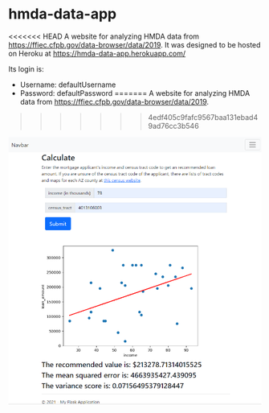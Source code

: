 # hmda-data-app
<<<<<<< HEAD
A website for analyzing HMDA data from
https://ffiec.cfpb.gov/data-browser/data/2019.
It was designed to be hosted on Heroku at https://hmda-data-app.herokuapp.com/

Its login is:
- Username: defaultUsername
- Password: defaultPassword
=======
A website for analyzing HMDA data from 
https://ffiec.cfpb.gov/data-browser/data/2019.
>>>>>>> 4edf405c9fafc9567baa131ebad49ad76cc3b546

![website screenshot](./images/hmda-data-app.herokuapp.com-slash-calculate.png)